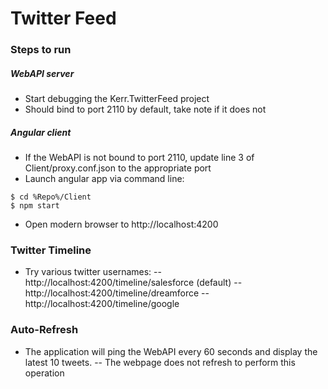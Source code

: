 # Twitter Feed

### Steps to run

##### WebAPI server
- Start debugging the Kerr.TwitterFeed project
- Should bind to port 2110 by default, take note if it does not

##### Angular client 
- If the WebAPI is not bound to port 2110, update line 3 of Client/proxy.conf.json to the appropriate port
- Launch angular app via command line:

```
$ cd %Repo%/Client
$ npm start
```

- Open modern browser to http://localhost:4200
  
### Twitter Timeline
- Try various twitter usernames:
-- http://localhost:4200/timeline/salesforce (default)
-- http://localhost:4200/timeline/dreamforce
-- http://localhost:4200/timeline/google

### Auto-Refresh
- The application will ping the WebAPI every 60 seconds and display the latest 10 tweets.
-- The webpage does not refresh to perform this operation